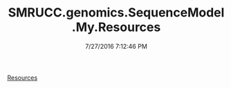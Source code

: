 ﻿---
title: SMRUCC.genomics.SequenceModel.My.Resources
date: 7/27/2016 7:12:46 PM
---

[Resources](T-SMRUCC.genomics.SequenceModel.My.Resources.Resources.html)
